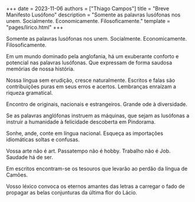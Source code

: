 +++
date = 2023-11-06
authors = ["Thiago Campos"]
title = "Breve Manifesto Lusófono"
description = "Somente as palavras lusófonas nos unem. Socialmente. Economicamente. Filosoficamente."
template = "pages/lirico.html"
+++

Somente as palavras lusófonas nos unem. Socialmente. Economicamente. Filosoficamente.

Em um mundo dominado pela anglofania, há um exuberante conforto e potencial nas palavras lusófonas. Que expressam de forma saudosa memórias de nossa história.

Nossa língua sem erudição, cresce naturalmente. Escritos e falas são contribuições puras em seus erros e acertos. Lembranças enraízam a riqueza gramatical.

Encontro de originais, nacionais e estrangeiros. Grande ode à diversidade.

Se as palavras anglófonas instruem as máquinas, que sejam as lusófonas a instruir a humanidade à felicidade descoberta em Pindorama. 

Sonhe, ande, conte em língua nacional. Esqueça as importações idiomáticas soltas e confusas. 

Vossa arte não é art. Passatempo não é hobby. Trabalho não é Job. Saudade há de ser.   

Em escritos encontram-se os tesouros que levarão ao perdão da língua de Camões.

Vosso léxico convoca os eternos amantes das letras a carregar o fado de propagar as belas conjunturas da última flor do Lácio. 
